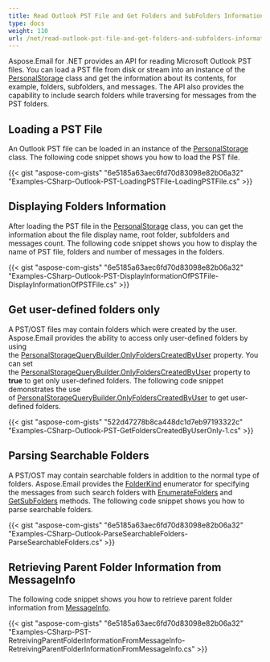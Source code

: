 ```yaml
---
title: Read Outlook PST File and Get Folders and SubFolders Information
type: docs
weight: 110
url: /net/read-outlook-pst-file-and-get-folders-and-subfolders-information/
---
```



Aspose.Email for .NET provides an API for reading Microsoft Outlook PST files. You can load a PST file from disk or stream into an instance of the [PersonalStorage](http://www.aspose.com/api/net/email/aspose.email.storage.pst/personalstorage) class and get the information about its contents, for example, folders, subfolders, and messages. The API also provides the capability to include search folders while traversing for messages from the PST folders.
## **Loading a PST File**
An Outlook PST file can be loaded in an instance of the [PersonalStorage](http://www.aspose.com/api/net/email/aspose.email.storage.pst/personalstorage) class. The following code snippet shows you how to load the PST file.



{{< gist "aspose-com-gists" "6e5185a63aec6fd70d83098e82b06a32" "Examples-CSharp-Outlook-PST-LoadingPSTFile-LoadingPSTFile.cs" >}}
## **Displaying Folders Information**
After loading the PST file in the [PersonalStorage](http://www.aspose.com/api/net/email/aspose.email.storage.pst/personalstorage) class, you can get the information about the file display name, root folder, subfolders and messages count. The following code snippet shows you how to display the name of PST file, folders and number of messages in the folders.



{{< gist "aspose-com-gists" "6e5185a63aec6fd70d83098e82b06a32" "Examples-CSharp-Outlook-PST-DisplayInformationOfPSTFile-DisplayInformationOfPSTFile.cs" >}}
## **Get user-defined folders only**
A PST/OST files may contain folders which were created by the user. Aspose.Email provides the ability to access only user-defined folders by using the [PersonalStorageQueryBuilder.OnlyFoldersCreatedByUser](https://apireference.aspose.com/net/email/aspose.email.storage.pst/personalstoragequerybuilder/properties/onlyfolderscreatedbyuser) property. You can set the [PersonalStorageQueryBuilder.OnlyFoldersCreatedByUser](https://apireference.aspose.com/net/email/aspose.email.storage.pst/personalstoragequerybuilder/properties/onlyfolderscreatedbyuser) property to **true** to get only user-defined folders. The following code snippet demonstrates the use of [PersonalStorageQueryBuilder.OnlyFoldersCreatedByUser](https://apireference.aspose.com/net/email/aspose.email.storage.pst/personalstoragequerybuilder/properties/onlyfolderscreatedbyuser) to get user-defined folders.



{{< gist "aspose-com-gists" "522d47278b8ca448dc1d7eb97193322c" "Examples-CSharp-Outlook-PST-GetFoldersCreatedByUserOnly-1.cs" >}}
## **Parsing Searchable Folders**
A PST/OST may contain searchable folders in addition to the normal type of folders. Aspose.Email provides the [FolderKind](https://apireference.aspose.com/net/email/aspose.email.storage.pst/folderkind) enumerator for specifying the messages from such search folders with [EnumerateFolders](https://apireference.aspose.com/net/email/aspose.email.storage.pst/folderinfo/methods/enumeratefolders/index) and [GetSubFolders](https://apireference.aspose.com/net/email/aspose.email.storage.pst/folderinfo/methods/getsubfolders/index) methods. The following code snippet shows you how to parse searchable folders.



{{< gist "aspose-com-gists" "6e5185a63aec6fd70d83098e82b06a32" "Examples-CSharp-Outlook-ParseSearchableFolders-ParseSearchableFolders.cs" >}}
## **Retrieving Parent Folder Information from MessageInfo**
The following code snippet shows you how to retrieve parent folder information from [MessageInfo](https://apireference.aspose.com/net/email/aspose.email.storage.pst/messageinfo).



{{< gist "aspose-com-gists" "6e5185a63aec6fd70d83098e82b06a32" "Examples-CSharp-PST-RetreivingParentFolderInformationFromMessageInfo-RetreivingParentFolderInformationFromMessageInfo.cs" >}}
